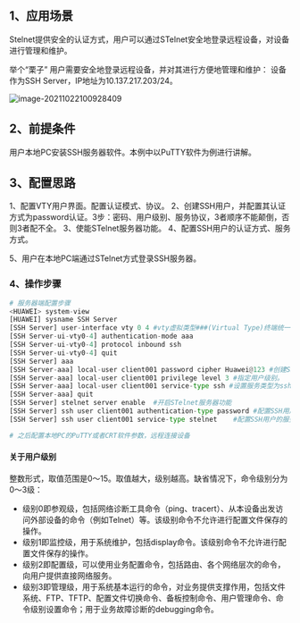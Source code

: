 ## 1、应用场景

Stelnet提供安全的认证方式，用户可以通过STelnet安全地登录远程设备，对设备进行管理和维护。

举个“栗子”
用户需要安全地登录远程设备，并对其进行方便地管理和维护：
设备作为SSH Server，IP地址为10.137.217.203/24。

![image-20211022100928409](D:\_Working\SYS\Networking\HCIA\.assets\image-20211022100928409.png)

## 2、前提条件

用户本地PC安装SSH服务器软件。本例中以PuTTY软件为例进行讲解。



## 3、配置思路

1、配置VTY用户界面。配置认证模式、协议。
2、创建SSH用户，并配置其认证方式为password认证。3步：密码、用户级别、服务协议，3者顺序不能颠倒，否则3者配不全。
3、使能STelnet服务器功能。
4、配置SSH用户的认证方式、服务方式。

5、用户在本地PC端通过STelnet方式登录SSH服务器。



### 4、操作步骤

```python
# 服务器端配置步骤
<HUAWEI> system-view 
[HUAWEI] sysname SSH Server 
[SSH Server] user-interface vty 0 4 #vty虚拟类型###(Virtual Type)终端统一配置0-4，五个用户
[SSH Server-ui-vty0-4] authentication-mode aaa 
[SSH Server-ui-vty0-4] protocol inbound ssh 
[SSH Server-ui-vty0-4] quit
[SSH Server] aaa 
[SSH Server-aaa] local-user client001 password cipher Huawei@123 #创建SSH用户client001(名字可变)并配置其认证方式为cipher
[SSH Server-aaa] local-user client001 privilege level 3 #指定用户级别。
[SSH Server-aaa] local-user client001 service-type ssh #设置服务类型为ssh
[SSH Server-aaa] quit 
[SSH Server] stelnet server enable	#开启STelnet服务器功能
[SSH Server] ssh user client001 authentication-type password #配置SSH用户的认证方式
[SSH Server] ssh user client001 service-type stelnet	#配置SSH用户的服务方式。若是路由器，无需配置这条命令。

# 之后配置本地PC的PuTTY或者CRT软件参数，远程连接设备
```



#### 关于用户级别

整数形式，取值范围是0～15。取值越大，级别越高。缺省情况下，命令级别分为0～3级：

- 级别0即参观级，包括网络诊断工具命令（ping、tracert）、从本设备出发访问外部设备的命令（例如Telnet）等。该级别命令不允许进行配置文件保存的操作。
- 级别1即监控级，用于系统维护，包括display命令。该级别命令不允许进行配置文件保存的操作。
- 级别2即配置级，可以使用业务配置命令，包括路由、各个网络层次的命令，向用户提供直接网络服务。
- 级别3即管理级，用于系统基本运行的命令，对业务提供支撑作用，包括文件系统、FTP、TFTP、配置文件切换命令、备板控制命令、用户管理命令、命令级别设置命令；用于业务故障诊断的debugging命令。